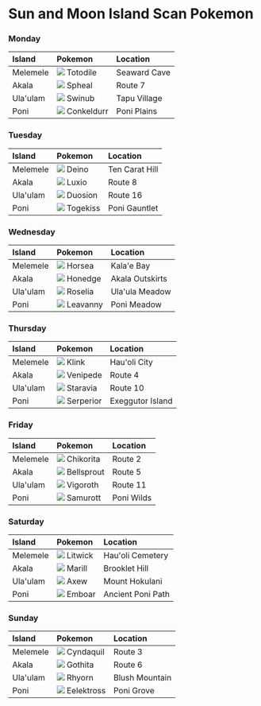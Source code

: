 # Sun and Moon Island Scan Pokemon

### Monday

| Island         | Pokemon                                                               | Location         |
| :------------- | :-------------                                                        | :-------------   |
| Melemele       | ![](https://cdn.bulbagarden.net/upload/f/f5/158MS.png) Totodile       | Seaward Cave     |
| Akala          | ![](https://cdn.bulbagarden.net/upload/4/43/363MS.png) Spheal         | Route 7          |
| Ula'ulam       | ![](https://cdn.bulbagarden.net/upload/1/10/220MS.png) Swinub         | Tapu Village     |
| Poni           | ![](https://cdn.bulbagarden.net/upload/8/8b/534MS.png) Conkeldurr	   | Poni Plains      |

### Tuesday

| Island         | Pokemon                                                               | Location         |
| :------------- | :-------------                                                        | :-------------   |
| Melemele       | ![](https://cdn.bulbagarden.net/upload/3/39/633MS.png) Deino          | Ten Carat Hill   |
| Akala          | ![](https://cdn.bulbagarden.net/upload/e/e3/404MS.png) Luxio          | Route 8          |
| Ula'ulam       | ![](https://cdn.bulbagarden.net/upload/6/64/578MS.png) Duosion        | Route 16         |
| Poni           | ![](https://cdn.bulbagarden.net/upload/6/63/468MS.png) Togekiss       | Poni Gauntlet    |

### Wednesday

| Island         | Pokemon                                                               | Location         |
| :------------- | :-------------                                                        | :-------------   |
| Melemele       | ![](https://cdn.bulbagarden.net/upload/2/23/116MS.png) Horsea         | Kala'e Bay       |
| Akala          | ![](https://cdn.bulbagarden.net/upload/0/04/679MS.png) Honedge        | Akala Outskirts  |
| Ula'ulam       | ![](https://cdn.bulbagarden.net/upload/b/bf/315MS.png) Roselia        | Ula'ula Meadow   |
| Poni           | ![](https://cdn.bulbagarden.net/upload/2/2d/542MS.png) Leavanny       | Poni Meadow      |

### Thursday

| Island         | Pokemon                                                               | Location         |
| :------------- | :-------------                                                        | :-------------   |
| Melemele       | ![](https://cdn.bulbagarden.net/upload/6/61/599MS.png) Klink          | Hau'oli City     |
| Akala          | ![](https://cdn.bulbagarden.net/upload/2/2c/543MS.png) Venipede       | Route 4          |
| Ula'ulam       | ![](https://cdn.bulbagarden.net/upload/e/e2/397MS.png) Staravia       | Route 10         |
| Poni           | ![](https://cdn.bulbagarden.net/upload/2/2e/497MS.png) Serperior      | Exeggutor Island |

### Friday

| Island         | Pokemon                                                               | Location         |
| :------------- | :-------------                                                        | :-------------   |
| Melemele       | ![](https://cdn.bulbagarden.net/upload/7/79/152MS.png) Chikorita      | Route 2          |
| Akala          | ![](https://cdn.bulbagarden.net/upload/7/7b/069MS.png) Bellsprout     | Route 5          |
| Ula'ulam       | ![](https://cdn.bulbagarden.net/upload/3/38/288MS.png) Vigoroth       | Route 11         |
| Poni           | ![](https://cdn.bulbagarden.net/upload/9/99/503MS.png) Samurott       | Poni Wilds       |

### Saturday

| Island         | Pokemon                                                               | Location         |
| :------------- | :-------------                                                        | :-------------   |
| Melemele       | ![](https://cdn.bulbagarden.net/upload/7/7c/607MS.png) Litwick        | Hau'oli Cemetery |
| Akala          | ![](https://cdn.bulbagarden.net/upload/3/36/183MS.png) Marill         | Brooklet Hill    |
| Ula'ulam       | ![](https://cdn.bulbagarden.net/upload/0/0c/610MS.png) Axew           | Mount Hokulani   |
| Poni           | ![](https://cdn.bulbagarden.net/upload/b/be/500MS.png) Emboar         | Ancient Poni Path|

### Sunday

| Island         | Pokemon                                                               | Location         |
| :------------- | :-------------                                                        | :-------------   |
| Melemele       | ![](https://cdn.bulbagarden.net/upload/3/39/155MS.png) Cyndaquil      | Route 3          |
| Akala          | ![](https://cdn.bulbagarden.net/upload/5/57/574MS.png) Gothita        | Route 6          |
| Ula'ulam       | ![](https://cdn.bulbagarden.net/upload/6/67/111MS.png) Rhyorn         | Blush Mountain   |
| Poni           | ![](https://cdn.bulbagarden.net/upload/0/0f/604MS.png) Eelektross     | Poni Grove       |
